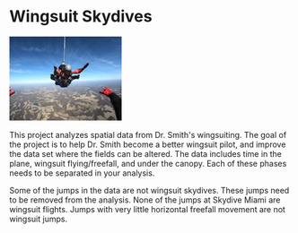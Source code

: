 # Wingsuit Skydives

<img src="https://github.com/SaharAwaji/Analyze-Spatial-Data/blob/main/skydiving%20.jpeg" alt="Skydives" width="200"/>

This project analyzes spatial data from Dr. Smith's wingsuiting. The goal of the project is to help Dr. Smith become a better wingsuit pilot, 
and improve the data set where the fields can be altered. 
The data includes time in the plane, wingsuit flying/freefall, and under the canopy. 
Each of these phases needs to be separated in your analysis.

Some of the jumps in the data are not wingsuit skydives. These jumps need to be removed from the analysis. 
None of the jumps at Skydive Miami are wingsuit flights. Jumps with very little horizontal freefall movement are not wingsuit jumps.

